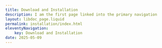 ```yaml
---
title: Download and Installation
description: I am the first page linked into the primary navigation
layout: libdoc_page.liquid
permalink: installation/index.html
eleventyNavigation:
    key: Download and Installation
date: 2025-05-09
---
```


<!-- Howdy! I am the first page! Let’s go to [child page](/hello-child.md "Go to hello child").

```markdown
Howdy! I am the first page! Let’s go to [child page](/hello-child.md "Go to hello child").
``` -->